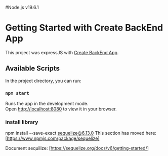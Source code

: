 #Node.js v19.6.1

# Getting Started with Create BackEnd App

This project was expressJS with [Create BackEnd App](https://github.com/expressjs/express?tab=readme-ov-file#Installation).

## Available Scripts

In the project directory, you can run:

### `npm start`

Runs the app in the development mode.\
Open [http://localhost:8080](http://localhost:8080) to view it in your browser.

### install library

npm install --save-exact sequelize@6.13.0
This section has moved here: [https://www.npmjs.com/package/sequelize]

Document sequilize: [https://sequelize.org/docs/v6/getting-started/]
